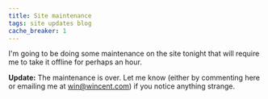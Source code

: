 ```yaml
---
title: Site maintenance
tags: site updates blog
cache_breaker: 1
---
```


I'm going to be doing some maintenance on the site tonight that will require me to take it offline for perhaps an hour.

**Update:** The maintenance is over. Let me know (either by commenting here or emailing me at <win@wincent.com>) if you notice anything strange.

